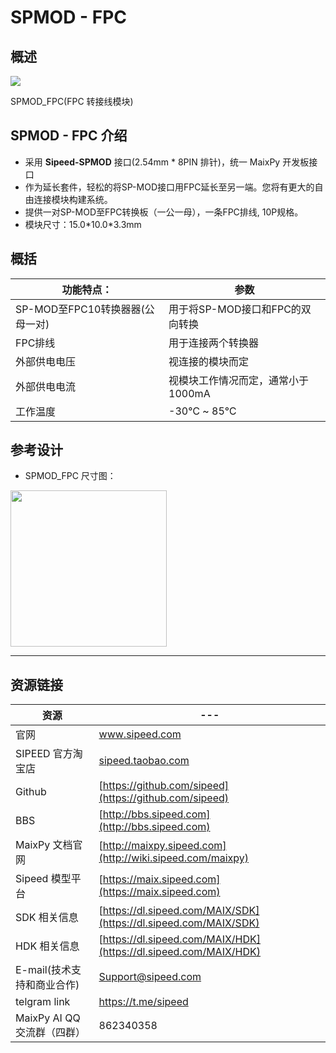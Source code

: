 # SPMOD - FPC


## 概述

![](../../assets/spmod/spmod_fpc/sp_fpc.png)


SPMOD_FPC(FPC 转接线模块)

## SPMOD - FPC 介绍

- 采用 **Sipeed-SPMOD** 接口(2.54mm * 8PIN 排针)，统一 MaixPy 开发板接口
- 作为延长套件，轻松的将SP-MOD接口用FPC延长至另一端。您将有更大的自由连接模块构建系统。
- 提供一对SP-MOD至FPC转换板（一公一母），一条FPC排线, 10P规格。
- 模块尺寸：15.0\*10.0\*3.3mm

## 概括

| 功能特点： | 参数 |
| --- | -- |
| SP-MOD至FPC10转换器器(公母一对)	| 用于将SP-MOD接口和FPC的双向转换 |
| FPC排线	| 用于连接两个转换器 |
| 外部供电电压 | 视连接的模块而定 |
| 外部供电电流 | 视模块工作情况而定，通常小于1000mA |
| 工作温度 | -30℃ ~ 85℃ |


## 参考设计

- SPMOD_FPC 尺寸图：

<img src="../../assets/spmod/spmod_fpc/sipeed_spmod_fpc.png" height="250" />

-----

## 资源链接

| 资源 | --- |
| --- | --- |
| 官网 | www.sipeed.com |
| SIPEED 官方淘宝店 |[sipeed.taobao.com](sipeed.taobao.com) |
|Github | [https://github.com/sipeed](https://github.com/sipeed) |
|BBS | [http://bbs.sipeed.com](http://bbs.sipeed.com) |
|MaixPy 文档官网 | [http://maixpy.sipeed.com](http://wiki.sipeed.com/maixpy) |
|Sipeed 模型平台 | [https://maix.sipeed.com](https://maix.sipeed.com) |
|SDK 相关信息 | [https://dl.sipeed.com/MAIX/SDK](https://dl.sipeed.com/MAIX/SDK) |
|HDK 相关信息 | [https://dl.sipeed.com/MAIX/HDK](https://dl.sipeed.com/MAIX/HDK) |
|E-mail(技术支持和商业合作) | [Support@sipeed.com](mailto:support@sipeed.com) |
|telgram link | https://t.me/sipeed |
|MaixPy AI QQ 交流群（四群）| 862340358|

